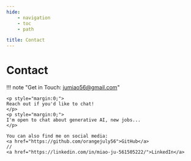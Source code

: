 ```yaml
---
hide:
    - navigation
    - toc
    - path

title: Contact
---
```


# Contact


!!! note "Get in Touch: [jumiao56@gmail.com](mailto:jumiao56@gmail.com)"

    <p style="margin:0;">
    Reach out if you'd like to chat!
    </p>
    <p style="margin:0;">
    I'm open to chat about generative AI, new jobs...
    </p>

    You can also find me on social media:
    <a href="https://github.com/orangejuly56">GitHub</a>
    //
    <a href="https://linkedin.com/in/miao-ju-561505222/">LinkedIn</a>
